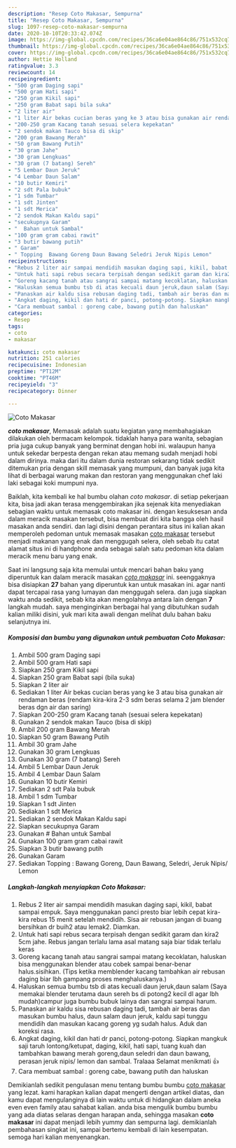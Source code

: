 ```yaml
---
description: "Resep Coto Makasar, Sempurna"
title: "Resep Coto Makasar, Sempurna"
slug: 1097-resep-coto-makasar-sempurna
date: 2020-10-10T20:33:42.074Z
image: https://img-global.cpcdn.com/recipes/36ca6e04ae864c86/751x532cq70/coto-makasar-foto-resep-utama.jpg
thumbnail: https://img-global.cpcdn.com/recipes/36ca6e04ae864c86/751x532cq70/coto-makasar-foto-resep-utama.jpg
cover: https://img-global.cpcdn.com/recipes/36ca6e04ae864c86/751x532cq70/coto-makasar-foto-resep-utama.jpg
author: Hettie Holland
ratingvalue: 3.3
reviewcount: 14
recipeingredient:
- "500 gram Daging sapi"
- "500 gram Hati sapi"
- "250 gram Kikil sapi"
- "250 gram Babat sapi bila suka"
- "2 liter air"
- "1 liter Air bekas cucian beras yang ke 3 atau bisa gunakan air rendaman beras rendam kirakira 23 sdm beras selama 2 jam blender beras dgn air dan saring"
- "200-250 gram Kacang tanah sesuai selera kepekatan"
- "2 sendok makan Tauco bisa di skip"
- "200 gram Bawang Merah"
- "50 gram Bawang Putih"
- "30 gram Jahe"
- "30 gram Lengkuas"
- "30 gram (7 batang) Sereh"
- "5 Lembar Daun Jeruk"
- "4 Lembar Daun Salam"
- "10 butir Kemiri"
- "2 sdt Pala bubuk"
- "1 sdm Tumbar"
- "1 sdt Jinten"
- "1 sdt Merica"
- "2 sendok Makan Kaldu sapi"
- "secukupnya Garam"
- "  Bahan untuk Sambal"
- "100 gram gram cabai rawit"
- "3 butir bawang putih"
- " Garam"
- " Topping  Bawang Goreng Daun Bawang Seledri Jeruk Nipis Lemon"
recipeinstructions:
- "Rebus 2 liter air sampai mendidih masukan daging sapi, kikil, babat sampai empuk. Saya menggunakan panci presto biar lebih cepat kira-kira rebus 15 menit setelah mendidih. Sisa air rebusan jangan di buang bersihkan dr buih2 atau lemak2. Diamkan."
- "Untuk hati sapi rebus secara terpisah dengan sedikit garam dan kira2 5cm jahe. Rebus jangan terlalu lama asal matang saja biar tidak terlalu keras"
- "Goreng kacang tanah atau sangrai sampai matang kecoklatan, haluskan bisa menggunakan blender atau cobek sampai benar-benar halus.sisihkan. (Tips ketika memblender kacang tambahkan air rebusan daging biar lbh gampang proses menghaluskanya.)"
- "Haluskan semua bumbu tsb di atas kecuali daun jeruk,daun salam (Saya memakai blender terutama daun sereh bs di potong2 kecil dl agar lbh mudah)campur juga bumbu bubuk lainya dan sangrai sampai harum."
- "Panaskan air kaldu sisa rebusan daging tadi, tambah air beras dan masukan bumbu halus, daun salam daun jeruk, kaldu sapi tunggu mendidih dan masukan kacang goreng yg sudah halus. Aduk dan koreksi rasa."
- "Angkat daging, kikil dan hati dr panci, potong-potong. Siapkan mangkuk saji taruh lontong/ketupat, daging, kikil, hati sapi, tuang kuah dan tambahkan bawang merah goreng,daun seledri dan daun bawang, perasan jeruk nipis/ lemon dan sambal. Tralaaa Selamat menikmati 👍"
- "Cara membuat sambal : goreng cabe, bawang putih dan haluskan"
categories:
- Resep
tags:
- coto
- makasar

katakunci: coto makasar 
nutrition: 251 calories
recipecuisine: Indonesian
preptime: "PT12M"
cooktime: "PT46M"
recipeyield: "3"
recipecategory: Dinner

---
```



![Coto Makasar](https://img-global.cpcdn.com/recipes/36ca6e04ae864c86/751x532cq70/coto-makasar-foto-resep-utama.jpg)

<b><i>coto makasar</i></b>, Memasak adalah suatu kegiatan yang membahagiakan dilakukan oleh bermacam kelompok. tidaklah hanya para wanita, sebagian pria juga cukup banyak yang berminat dengan hobi ini. walaupun hanya untuk sekedar berpesta dengan rekan atau memang sudah menjadi hobi dalam dirinya. maka dari itu dalam dunia restoran sekarang tidak sedikit ditemukan pria dengan skill memasak yang mumpuni, dan banyak juga kita lihat di berbagai warung makan dan restoran yang menggunakan chef laki laki sebagai koki mumpuni nya.



Baiklah, kita kembali ke hal bumbu olahan <i>coto makasar</i>. di setiap pekerjaan kita, bisa jadi akan terasa menggembirakan jika sejenak kita menyediakan sebagian waktu untuk memasak coto makasar ini. dengan kesuksesan anda dalam meracik masakan tersebut, bisa membuat diri kita bangga oleh hasil masakan anda sendiri. dan lagi disini dengan perantara situs ini kalian akan memperoleh pedoman untuk memasak masakan <u>coto makasar</u> tersebut menjadi makanan yang enak dan menggugah selera, oleh sebab itu catat alamat situs ini di handphone anda sebagai salah satu pedoman kita dalam meracik menu baru yang enak.


Saat ini langsung saja kita memulai untuk mencari bahan baku yang diperuntuk kan dalam meracik masakan <u><i>coto makasar</i></u> ini. seenggaknya bisa disiapkan <b>27</b> bahan yang diperuntuk kan untuk masakan ini. agar nanti dapat tercapai rasa yang lumayan dan menggugah selera. dan juga siapkan waktu anda sedikit, sebab kita akan mengolahnya antara lain dengan <b>7</b> langkah mudah. saya menginginkan berbagai hal yang dibutuhkan sudah kalian miliki disini, yuk mari kita awali dengan melihat dulu bahan baku selanjutnya ini.

<!--inarticleads1-->

##### Komposisi dan bumbu yang digunakan untuk pembuatan Coto Makasar:

1. Ambil 500 gram Daging sapi
1. Ambil 500 gram Hati sapi
1. Siapkan 250 gram Kikil sapi
1. Siapkan 250 gram Babat sapi (bila suka)
1. Siapkan 2 liter air
1. Sediakan 1 liter Air bekas cucian beras yang ke 3 atau bisa gunakan air rendaman beras (rendam kira-kira 2-3 sdm beras selama 2 jam blender beras dgn air dan saring)
1. Siapkan 200-250 gram Kacang tanah (sesuai selera kepekatan)
1. Gunakan 2 sendok makan Tauco (bisa di skip)
1. Ambil 200 gram Bawang Merah
1. Siapkan 50 gram Bawang Putih
1. Ambil 30 gram Jahe
1. Gunakan 30 gram Lengkuas
1. Gunakan 30 gram (7 batang) Sereh
1. Ambil 5 Lembar Daun Jeruk
1. Ambil 4 Lembar Daun Salam
1. Gunakan 10 butir Kemiri
1. Sediakan 2 sdt Pala bubuk
1. Ambil 1 sdm Tumbar
1. Siapkan 1 sdt Jinten
1. Sediakan 1 sdt Merica
1. Sediakan 2 sendok Makan Kaldu sapi
1. Siapkan secukupnya Garam
1. Gunakan  # Bahan untuk Sambal
1. Gunakan 100 gram gram cabai rawit
1. Siapkan 3 butir bawang putih
1. Gunakan  Garam
1. Sediakan  Topping : Bawang Goreng, Daun Bawang, Seledri, Jeruk Nipis/ Lemon




<!--inarticleads2-->

##### Langkah-langkah menyiapkan Coto Makasar:

1. Rebus 2 liter air sampai mendidih masukan daging sapi, kikil, babat sampai empuk. Saya menggunakan panci presto biar lebih cepat kira-kira rebus 15 menit setelah mendidih. Sisa air rebusan jangan di buang bersihkan dr buih2 atau lemak2. Diamkan.
1. Untuk hati sapi rebus secara terpisah dengan sedikit garam dan kira2 5cm jahe. Rebus jangan terlalu lama asal matang saja biar tidak terlalu keras
1. Goreng kacang tanah atau sangrai sampai matang kecoklatan, haluskan bisa menggunakan blender atau cobek sampai benar-benar halus.sisihkan. (Tips ketika memblender kacang tambahkan air rebusan daging biar lbh gampang proses menghaluskanya.)
1. Haluskan semua bumbu tsb di atas kecuali daun jeruk,daun salam (Saya memakai blender terutama daun sereh bs di potong2 kecil dl agar lbh mudah)campur juga bumbu bubuk lainya dan sangrai sampai harum.
1. Panaskan air kaldu sisa rebusan daging tadi, tambah air beras dan masukan bumbu halus, daun salam daun jeruk, kaldu sapi tunggu mendidih dan masukan kacang goreng yg sudah halus. Aduk dan koreksi rasa.
1. Angkat daging, kikil dan hati dr panci, potong-potong. Siapkan mangkuk saji taruh lontong/ketupat, daging, kikil, hati sapi, tuang kuah dan tambahkan bawang merah goreng,daun seledri dan daun bawang, perasan jeruk nipis/ lemon dan sambal. Tralaaa Selamat menikmati 👍
1. Cara membuat sambal : goreng cabe, bawang putih dan haluskan




Demikianlah sedikit pengulasan menu tentang bumbu bumbu <u>coto makasar</u> yang lezat. kami harapkan kalian dapat mengerti dengan artikel diatas, dan kamu dapat mengulanginya di lain waktu untuk di hidangkan dalam aneka even even family atau sahabat kalian. anda bisa mengulik bumbu bumbu yang ada diatas selaras dengan harapan anda, sehingga masakan <b>coto makasar</b> ini dapat menjadi lebih yummy dan sempurna lagi. demikianlah pembahasan singkat ini, sampai bertemu kembali di lain kesempatan. semoga hari kalian menyenangkan.
